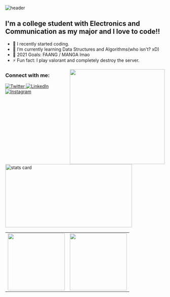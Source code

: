![header](https://capsule-render.vercel.app/api?type=rect&color=auto&height=100&section=footer&text=Hi%20there,%20I'm%20Mayank👋&fontSize=50)

## I'm a college student with Electronics and Communication as my major and I love to code!!

- 🔭 I recently started coding.
- 💯 I’m currently learning Data Structures and Algorithms(who isn't? xD)
- 🥅 2021 Goals: FAANG / MANGA lmao
- ⚡ Fun fact: I play valorant and completely destroy the server.

<img align="right" height="300" width="300" src="https://media4.giphy.com/media/unQ3IJU2RG7DO/giphy.gif?cid=ecf05e47912mbghqxstfte6mycc0knvmwcnaueva1d2r4atb&rid=giphy.gif&ct=g" border-radius="rounded" />

### Connect with me:

<a target="_blank" href="https://twitter.com/Mayankk96894463" target="_blank">
<img alt="Twitter" src="https://img.shields.io/badge/Twitter-1DA1F2?&style=for-the-badge&logo=twitter&logoColor=white" />
</a>
<a target="_blank" href="https://www.linkedin.com/in/mayank-kaushik-273913169/" target="_blank">
<img alt="LinkedIn" src="https://img.shields.io/badge/LinkedIn-0077B5.svg?&style=for-the-badge&logo=linkedin&logoColor=white" />
</a>
<a target="_blank" href="https://www.instagram.com/thisthatcaushic/">
  <img alt="Instagram" src="https://img.shields.io/badge/Instagram-E4405F?style=for-the-badge&logo=instagram&logoColor=white" />
</a>

<br />
<img alt= "stats card" height="200px" width="400" src="https://github-readme-streak-stats.herokuapp.com/?user=mayankkaushik187&theme=dracula">

<table width="100%">
  <tr>
    <td>
<img height="180em" src="https://github-readme-stats.vercel.app/api?username=mayankkaushik187&show_icons=true&hide_border=true&theme=dracula" /> </td>
 <td> <img height="180em" src="https://github-readme-stats.vercel.app/api/top-langs/?username=mayankkaushik187&show_icons=true&hide_border=true&layout=compact&langs_count=8&theme=dracula"/> </td>
  </tr>
 <table>
   
[twitter]: https://twitter.com/Mayankk96894463

[instagram]: https://www.instagram.com/thisthatcaushic/
[linkedin]: https://www.linkedin.com/in/mayank-kaushik-273913169/

